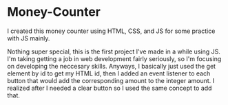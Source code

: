 # Money-Counter
I created this money counter using HTML, CSS, and JS for some practice with JS mainly. 

Nothing super special, this is the first project I've made in a while using JS. I'm taking getting a job in web development fairly seriously,
so I'm focusing on developing the neccesary skills. Anyways, I basically just used the get element by id to get my HTML id, then I added an event listener 
to each button that would add the corresponding amount to the integer amount. I realized after I needed a clear button so I used the same concept to add that. 
